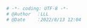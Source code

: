 
<BlogInfo title="10.超时" author="白日梦想猿" pv=0 read_times=0 pre_cost_time=0分6秒 category="协程" tag_list="['协程']" create_time="2022.08.13 12:04:40" update_time="2022.08.13 12:04:40" />

```python
# -*- coding: UTF-8 -*-                            
# @Author  ：LLL                         
# @Date    ：2022/8/13 12:04  

```
